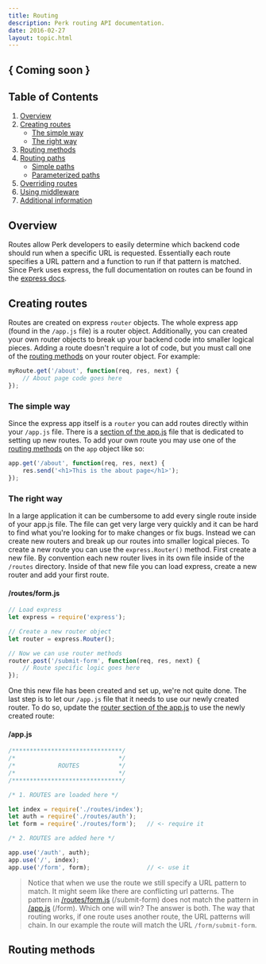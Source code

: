 ```yaml
---
title: Routing
description: Perk routing API documentation.
date: 2016-02-27
layout: topic.html
---
```


## { Coming soon }

## Table of Contents

1. [Overview](#overview)
1. [Creating routes](#creating-routes)
	* [The simple way](#the-simple-way)
	* [The right way](#the-right-way)
1. [Routing methods](#routing-methods)
1. [Routing paths]()
	* [Simple paths]()
	* [Parameterized paths]()
1. [Overriding routes]()
1. [Using middleware]()
1. [Additional information](#additional-information)

## Overview

Routes allow Perk developers to easily determine which backend code should run when a specific URL is requested. Essentially each route specifies a URL pattern and a function to run if that pattern is matched. Since Perk uses express, the full documentation on routes can be found in the [express docs](http://expressjs.com/en/guide/routing.html).

## Creating routes

Routes are created on express `router` objects. The whole express app (found in the `/app.js` file) is a router object. Additionally, you can created your own router objects to break up your backend code into smaller logical pieces. Adding a route doesn't require a lot of code, but you must call one of the [routing methods](#routing-methods) on your router object. For example:

```js
myRoute.get('/about', function(req, res, next) {
	// About page code goes here
});
```

### The simple way

Since the express app itself is a `router` you can add routes directly within your `/app.js` file. There is a [section of the app.js](https://github.com/alarner/perk/blob/master/app.js#L49) file that is dedicated to setting up new routes. To add your own route you may use one of the [routing methods](#routing-methods) on the `app` object like so:

```js
app.get('/about', function(req, res, next) {
	res.send('<h1>This is the about page</h1>');
});
```

### The right way

In a large application it can be cumbersome to add every single route inside of your app.js file. The file can get very large very quickly and it can be hard to find what you're looking for to make changes or fix bugs. Instead we can create new routers and break up our routes into smaller logical pieces. To create a new route you can use the `express.Router()` method. First create a new file. By convention each new router lives in its own file inside of the `/routes` directory. Inside of that new file you can load express, create a new router and add your first route.

#### /routes/form.js
```js
// Load express
let express = require('express');

// Create a new router object
let router = express.Router();

// Now we can use router methods
router.post('/submit-form', function(req, res, next) {
	// Route specific logic goes here
});
```

One this new file has been created and set up, we're not quite done. The last step is to let our `/app.js` file that it needs to use our newly created router. To do so, update the [router section of the app.js](https://github.com/alarner/perk/blob/master/app.js#L49) to use the newly created route:

#### /app.js
```js
/*******************************/
/*                             */
/*            ROUTES           */
/*                             */
/*******************************/

/* 1. ROUTES are loaded here */

let index = require('./routes/index');
let auth = require('./routes/auth');
let form = require('./routes/form');   // <- require it

/* 2. ROUTES are added here */

app.use('/auth', auth);
app.use('/', index);
app.use('/form', form);                // <- use it
```

> Notice that when we use the route we still specify a URL pattern to match. It might seem like there are conflicting url patterns. The pattern in [/routes/form.js](#-routes-form-js) (/submit-form) does not match the pattern in [/app.js](#-app-js) (/form). Which one will win? The answer is both. The way that routing works, if one route uses another route, the URL patterns will chain. In our example the route will match the URL `/form/submit-form`.

## Routing methods